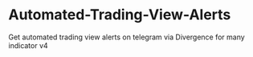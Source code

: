 # Automated-Trading-View-Alerts
Get automated trading view alerts on telegram via Divergence for many indicator v4
